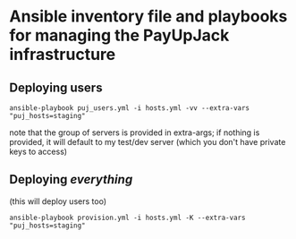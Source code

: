 # Ansible inventory file and playbooks for managing the PayUpJack infrastructure

## Deploying users
```
ansible-playbook puj_users.yml -i hosts.yml -vv --extra-vars "puj_hosts=staging"
```
note that the group of servers is provided in extra-args; if nothing is provided, it will default to my test/dev server (which you don't have private keys to access)

## Deploying *everything*
(this will deploy users too)

```
ansible-playbook provision.yml -i hosts.yml -K --extra-vars "puj_hosts=staging"
```
